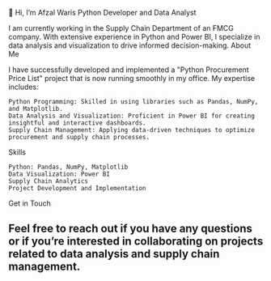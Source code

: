 👋 Hi, I’m Afzal Waris
Python Developer and Data Analyst

I am currently working in the Supply Chain Department of an FMCG company. With extensive experience in Python and Power BI, I specialize in data analysis and visualization to drive informed decision-making.
About Me

I have successfully developed and implemented a "Python Procurement Price List" project that is now running smoothly in my office. My expertise includes:

    Python Programming: Skilled in using libraries such as Pandas, NumPy, and Matplotlib.
    Data Analysis and Visualization: Proficient in Power BI for creating insightful and interactive dashboards.
    Supply Chain Management: Applying data-driven techniques to optimize procurement and supply chain processes.

Skills

    Python: Pandas, NumPy, Matplotlib
    Data Visualization: Power BI
    Supply Chain Analytics
    Project Development and Implementation

Get in Touch

Feel free to reach out if you have any questions or if you’re interested in collaborating on projects related to data analysis and supply chain management.
- 
<!---
Afzal-Waris-Shiblee/Afzal-Waris-Shiblee is a ✨ special ✨ repository because its `README.md` (this file) appears on your GitHub profile.
You can click the Preview link to take a look at your changes.
--->
